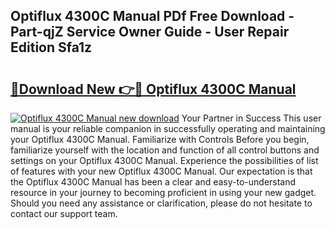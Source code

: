 ## Optiflux 4300C Manual PDf Free Download - Part-qjZ Service Owner Guide - User Repair Edition Sfa1z

# <h2><a href="http://cf11106.oget.top/?id=Optiflux+4300C+Manual">🔗Download New 👉🔴 Optiflux 4300C Manual</a></h2>

[![Optiflux 4300C Manual new download](https://i.imgur.com/5g1atiW.png)](http://cf11106.oget.top/?id=Optiflux+4300C+Manual)
Your Partner in Success This user manual is your reliable companion in successfully operating and maintaining your Optiflux 4300C Manual. Familiarize with Controls Before you begin, familiarize yourself with the location and function of all control buttons and settings on your Optiflux 4300C Manual. Experience the possibilities of list of features with your new Optiflux 4300C Manual. Our expectation is that the Optiflux 4300C Manual has been a clear and easy-to-understand resource in your journey to becoming proficient in using your new gadget. Should you need any assistance or clarification, please do not hesitate to contact our support team.
